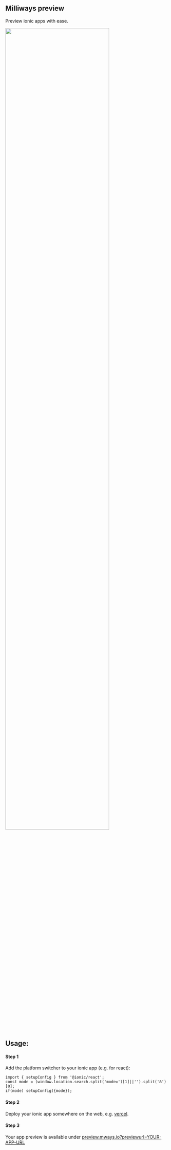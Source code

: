 
## Milliways preview

Preview ionic apps with ease.

[<img src="https://i.imgur.com/N6HUtXk.gif" width="80%">](https://i.imgur.com/N6HUtXk.gif>)

## Usage:

#### Step 1 
Add the platform switcher to your ionic app (e.g. for react):

```
import { setupConfig } from '@ionic/react';
const mode = (window.location.search.split('mode=')[1]||'').split('&')[0];
if(mode) setupConfig({mode});
```

#### Step 2
Deploy your ionic app somewhere on the web, e.g. [vercel](https://vercel.com).

#### Step 3
Your app preview is available under [preview.mways.io?previewurl=YOUR-APP-URL](https://preview.mways.io?previewurl=mways)


